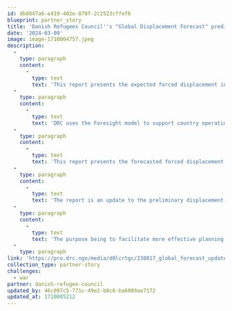 ```yaml
---
id: db0847a6-e419-402e-870f-2c2523cffef6
blueprint: partner_story
title: 'Danish Refugees Council''s "Global Displacement Forecast" predicts 6.2 million more displaced persons in 2024.'
date: '2024-03-09'
image: image-1710004757.jpeg
description:
  -
    type: paragraph
    content:
      -
        type: text
        text: 'This report presents the expected forced displacement in 2023 and 2024, as forecasted by the Foresight model. The Foresight model was developed by DRC and IBM with funding from the Danish Ministry of Foreign Affairs and currently funded by ECHO. The model uses the historical relationships and patterns in the data on 148 displacement relevant indicators from 18 different open sources to, with a high degree of accuracy, forecast the total number of forcibly displaced people one to three years into the future. '
  -
    type: paragraph
    content:
      -
        type: text
        text: 'DRC uses the Foresight model to support country operations and the wider humanitarian system with more accurate forecasts for strategic planning for better prevention, response to and protection of displacement-affected populations. The model has been employed to forecast the cumulative number of people displaced from 26 countries1 that have ongoing and evolving displacement crises. These countries account for approximately 92% of all global displacement.'
  -
    type: paragraph
    content:
      -
        type: text
        text: 'This report presents the forecasted forced displacement in 2023 and 2024. Forced displacement is defined as refugees, asylum seekers and internally displaced people (IDPs). The number of people displaced in 2022 builds on the data collected by the United Nations High Commissioner for Refugees (UNHCR) on refugees and asylum seekers and the data from various sources, in particular the International Organization for Migration, compiled by Internal Displacement Monitoring Centre (IDMC) on internally displaced persons (IDPs)'
  -
    type: paragraph
    content:
      -
        type: text
        text: 'The report is an update to the preliminary displacement forecasts in the Global Displacement Forecast.'
  -
    type: paragraph
    content:
      -
        type: text
        text: 'The purpose being to facilitate more effective planning and response within the humanitarian community. In doing so it addresses two critical challenges: (1) the ability to address displacement issues, through a longer-term lens of durable solutions, resilience and responding to the root causes of displacement and (2) utilizing the available and limited resources with the highest efficacy.'
  -
    type: paragraph
link: 'https://pro.drc.ngo/media/d0lcrtgc/230817_global_forecast_update_report_final.pdf'
collection_type: partner-story
challenges:
  - war
partner: danish-refugee-council
updated_by: 46c097c5-771c-49e2-b8c6-ba6009ae7172
updated_at: 1710005212
---
```


